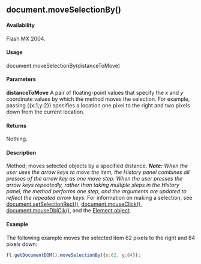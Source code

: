 ## document.moveSelectionBy()

#### Availability

Flash MX 2004.

#### Usage

document.moveSelectionBy(distanceToMove)

#### Parameters

**distanceToMove** A pair of floating-point values that specify the *x* and *y* coordinate values by which the method moves the selection. For example, passing ({x:1,y:2}) specifies a location one pixel to the right and two pixels down from the current location.

#### Returns

Nothing.

#### Description

Method; moves selected objects by a specified distance.
***Note:** When the user uses the arrow keys to move the item, the History panel combines all presses of the arrow key as one move step. When the user presses the arrow keys repeatedly, rather than taking multiple steps in the History panel, the method performs one step, and the arguments are updated to reflect the repeated arrow keys.*
For information on making a selection, see [document.setSelectionRect()](../Document_object/docu9689.md), [document.mouseClick()](../Document_object/docum130.md), [document.mouseDblClk()](../Document_object/docum140.md), and the [Element object](../Element_object/element_summary.md).

#### Example


The following example moves the selected item 62 pixels to the right and 84 pixels down:

```javascript
fl.getDocumentDOM().moveSelectionBy({x:62, y:84});

```